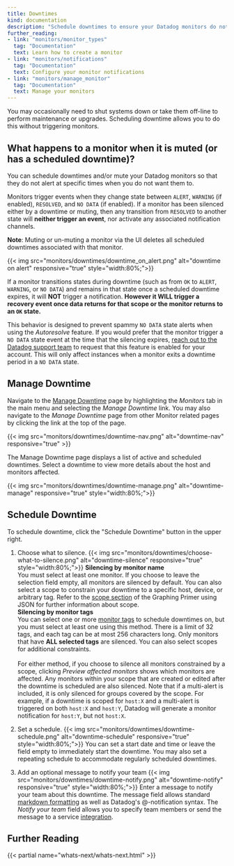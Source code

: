 ```yaml
---
title: Downtimes
kind: documentation
description: "Schedule downtimes to ensure your Datadog monitors do not alert during specific time periods."
further_reading:
- link: "monitors/monitor_types"
  tag: "Documentation"
  text: Learn how to create a monitor
- link: "monitors/notifications"
  tag: "Documentation"
  text: Configure your monitor notifications
- link: "monitors/manage_monitor"
  tag: "Documentation"
  text: Manage your monitors
---
```


You may occasionally need to shut systems down or take them off-line to perform maintenance or upgrades. Scheduling downtime allows you to do this without triggering monitors.

## What happens to a monitor when it is muted (or has a scheduled downtime)?

You can schedule downtimes and/or mute your Datadog monitors so that they do not alert at specific times when you do not want them to.

Monitors trigger events when they change state between `ALERT`, `WARNING` (if enabled), `RESOLVED`, and `NO DATA` (if enabled). If a monitor has been silenced either by a downtime or muting, then any transition from `RESOLVED` to another state will **neither trigger an event**, nor activate any associated notification channels. 

**Note**: Muting or un-muting a monitor via the UI deletes all scheduled downtimes associated with that monitor.

{{< img src="monitors/downtimes/downtime_on_alert.png" alt="downtime on alert" responsive="true" style="width:80%;">}}

If a monitor transitions states during downtime (such as from `OK` to `ALERT`, `WARNING`, or `NO DATA`) and remains in that state once a scheduled downtime expires, it will **NOT** trigger a notification. 
**However it WILL trigger a recovery event once data returns for that scope or the monitor returns to an `OK` state.**

This behavior is designed to prevent spammy `NO DATA` state alerts when using the *Autoresolve* feature. If you would prefer that the monitor trigger a `NO DATA` state event at the time that the silencing expires, [reach out to the Datadog support team][5] to request that this feature is enabled for your account. This will only affect instances when a monitor exits a downtime period in a `NO DATA` state.

## Manage Downtime

Navigate to the [Manage Downtime][1] page by highlighting the *Monitors* tab in the main menu and selecting the *Manage Downtime* link. You may also navigate to the *Manage Downtime* page from other Monitor related pages by clicking the link at the top of the page.

{{< img src="monitors/downtimes/downtime-nav.png" alt="downtime-nav" responsive="true" >}}

The Manage Downtime page displays a list of active and scheduled downtimes. Select a downtime to view more details about the host and monitors affected.

{{< img src="monitors/downtimes/downtime-manage.png" alt="downtime-manage" responsive="true" style="width:80%;">}}

## Schedule Downtime

To schedule downtime, click the "Schedule Downtime" button in the upper right.

1. Choose what to silence.
   {{< img src="monitors/downtimes/choose-what-to-silence.png" alt="downtime-silence" responsive="true" style="width:80%;">}}
   **Silencing by monitor name**  
   You must select at least one monitor. If you choose to leave the selection field empty, all monitors are silenced by default. You can also select a scope to constrain your downtime to a specific host, device, or arbitrary tag. Refer to the [scope section][2] of the Graphing Primer using JSON for further information about scope.  
   **Silencing by monitor tags**  
   You can select one or more [monitor tags][6] to schedule downtimes on, but you must select at least one using this method. There is a limit of 32 tags, and each tag can be at most 256 characters long. Only monitors that have **ALL selected tags** are silenced. You can also select scopes for additional constraints.  <br/><br/>
   For either method, if you choose to silence all monitors constrained by a scope, clicking *Preview affected monitors* shows which monitors are affected. Any monitors within your scope that are created or edited after the downtime is scheduled are also silenced. Note that if a multi-alert is included, it is only silenced for groups covered by the scope. For example, if a downtime is scoped for `host:X` and a multi-alert is triggered on both `host:X` and `host:Y`, Datadog will generate a monitor notification for `host:Y`, but not `host:X`.

2. Set a schedule.
  {{< img src="monitors/downtimes/downtime-schedule.png" alt="downtime-schedule" responsive="true" style="width:80%;">}}
  You can set a start date and time or leave the field empty to immediately start the downtime. You may also set a repeating schedule to accommodate regularly scheduled downtimes.

3. Add an optional message to notify your team
  {{< img src="monitors/downtimes/downtime-notify.png" alt="downtime-notify" responsive="true" style="width:80%;">}}
  Enter a message to notify your team about this downtime. The message field allows standard [markdown formatting][3] as well as Datadog's @-notification syntax. The *Notify your team* field allows you to specify team members or send the message to a service [integration][4].

## Further Reading

{{< partial name="whats-next/whats-next.html" >}}

[1]: https://app.datadog.com/monitors#/downtime
[2]: /graphing/graphing_json/#scope
[3]: http://daringfireball.net/projects/markdown/syntax
[4]: https://app.datadoghq.com/account/settings#integrations
[5]: /help
[6]: /monitors/manage_monitor/#monitor-tags
